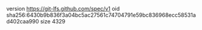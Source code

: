 version https://git-lfs.github.com/spec/v1
oid sha256:6430b9b836f3a04bc5ac27561c74704791e59bc836968ecc58531ad402caa990
size 4329
